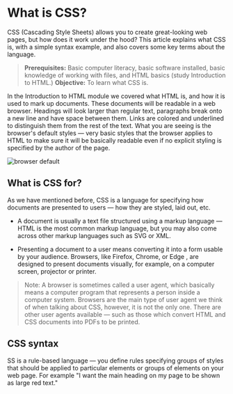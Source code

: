 # What is CSS?
CSS (Cascading Style Sheets) allows you to create great-looking web pages, but how does it work under the hood? This article explains what CSS is, with a simple syntax example, and also covers some key terms about the language.

> **Prerequisites:**	Basic computer literacy, basic software installed, basic knowledge of working with files, and HTML basics (study Introduction to HTML.)
> **Objective:**	To learn what CSS is.



In the Introduction to HTML module we covered what HTML is, and how it is used to mark up documents. These documents will be readable in a web browser. Headings will look larger than regular text, paragraphs break onto a new line and have space between them. Links are colored and underlined to distinguish them from the rest of the text. What you are seeing is the browser's default styles — very basic styles that the browser applies to HTML to make sure it will be basically readable even if no explicit styling is specified by the author of the page.


![browser default](https://developer.mozilla.org/en-US/docs/Learn/CSS/First_steps/What_is_CSS/html-example.png)

## What is CSS for?
As we have mentioned before, CSS is a language for specifying how documents are presented to users — how they are styled, laid out, etc.

* A document is usually a text file structured using a markup language — HTML is the most common markup language, but you may also come across other markup languages such as SVG or XML.

* Presenting a document to a user means converting it into a form usable by your audience. Browsers, like Firefox, Chrome, or Edge , are designed to present documents visually, for example, on a computer screen, projector or printer.

> Note: A browser is sometimes called a user agent, which basically means a computer program that represents a person inside a computer system. Browsers are the main type of user agent we think of when talking about CSS, however, it is not the only one. There are other user agents available — such as those which convert HTML and CSS documents into PDFs to be printed.


## CSS syntax


SS is a rule-based language — you define rules specifying groups of styles that should be applied to particular elements or groups of elements on your web page. For example "I want the main heading on my page to be shown as large red text."



